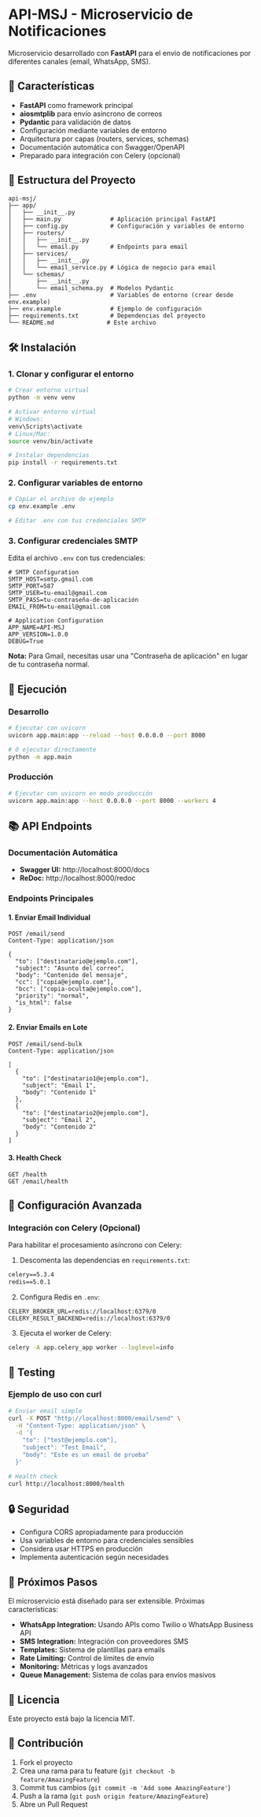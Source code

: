 # API-MSJ - Microservicio de Notificaciones

Microservicio desarrollado con **FastAPI** para el envío de notificaciones por diferentes canales (email, WhatsApp, SMS).

## 🚀 Características

- **FastAPI** como framework principal
- **aiosmtplib** para envío asíncrono de correos
- **Pydantic** para validación de datos
- Configuración mediante variables de entorno
- Arquitectura por capas (routers, services, schemas)
- Documentación automática con Swagger/OpenAPI
- Preparado para integración con Celery (opcional)

## 📁 Estructura del Proyecto

```
api-msj/
├── app/
│   ├── __init__.py
│   ├── main.py              # Aplicación principal FastAPI
│   ├── config.py            # Configuración y variables de entorno
│   ├── routers/
│   │   ├── __init__.py
│   │   └── email.py         # Endpoints para email
│   ├── services/
│   │   ├── __init__.py
│   │   └── email_service.py # Lógica de negocio para email
│   └── schemas/
│       ├── __init__.py
│       └── email_schema.py  # Modelos Pydantic
├── .env                     # Variables de entorno (crear desde env.example)
├── env.example              # Ejemplo de configuración
├── requirements.txt         # Dependencias del proyecto
└── README.md               # Este archivo
```

## 🛠️ Instalación

### 1. Clonar y configurar el entorno

```bash
# Crear entorno virtual
python -m venv venv

# Activar entorno virtual
# Windows:
venv\Scripts\activate
# Linux/Mac:
source venv/bin/activate

# Instalar dependencias
pip install -r requirements.txt
```

### 2. Configurar variables de entorno

```bash
# Copiar el archivo de ejemplo
cp env.example .env

# Editar .env con tus credenciales SMTP
```

### 3. Configurar credenciales SMTP

Edita el archivo `.env` con tus credenciales:

```env
# SMTP Configuration
SMTP_HOST=smtp.gmail.com
SMTP_PORT=587
SMTP_USER=tu-email@gmail.com
SMTP_PASS=tu-contraseña-de-aplicación
EMAIL_FROM=tu-email@gmail.com

# Application Configuration
APP_NAME=API-MSJ
APP_VERSION=1.0.0
DEBUG=True
```

**Nota:** Para Gmail, necesitas usar una "Contraseña de aplicación" en lugar de tu contraseña normal.

## 🚀 Ejecución

### Desarrollo

```bash
# Ejecutar con uvicorn
uvicorn app.main:app --reload --host 0.0.0.0 --port 8000

# O ejecutar directamente
python -m app.main
```

### Producción

```bash
# Ejecutar con uvicorn en modo producción
uvicorn app.main:app --host 0.0.0.0 --port 8000 --workers 4
```

## 📚 API Endpoints

### Documentación Automática

- **Swagger UI:** http://localhost:8000/docs
- **ReDoc:** http://localhost:8000/redoc

### Endpoints Principales

#### 1. Enviar Email Individual
```http
POST /email/send
Content-Type: application/json

{
  "to": ["destinatario@ejemplo.com"],
  "subject": "Asunto del correo",
  "body": "Contenido del mensaje",
  "cc": ["copia@ejemplo.com"],
  "bcc": ["copia-oculta@ejemplo.com"],
  "priority": "normal",
  "is_html": false
}
```

#### 2. Enviar Emails en Lote
```http
POST /email/send-bulk
Content-Type: application/json

[
  {
    "to": ["destinatario1@ejemplo.com"],
    "subject": "Email 1",
    "body": "Contenido 1"
  },
  {
    "to": ["destinatario2@ejemplo.com"],
    "subject": "Email 2", 
    "body": "Contenido 2"
  }
]
```

#### 3. Health Check
```http
GET /health
GET /email/health
```

## 🔧 Configuración Avanzada

### Integración con Celery (Opcional)

Para habilitar el procesamiento asíncrono con Celery:

1. Descomenta las dependencias en `requirements.txt`:
```txt
celery==5.3.4
redis==5.0.1
```

2. Configura Redis en `.env`:
```env
CELERY_BROKER_URL=redis://localhost:6379/0
CELERY_RESULT_BACKEND=redis://localhost:6379/0
```

3. Ejecuta el worker de Celery:
```bash
celery -A app.celery_app worker --loglevel=info
```

## 🧪 Testing

### Ejemplo de uso con curl

```bash
# Enviar email simple
curl -X POST "http://localhost:8000/email/send" \
  -H "Content-Type: application/json" \
  -d '{
    "to": ["test@ejemplo.com"],
    "subject": "Test Email",
    "body": "Este es un email de prueba"
  }'

# Health check
curl http://localhost:8000/health
```

## 🔒 Seguridad

- Configura CORS apropiadamente para producción
- Usa variables de entorno para credenciales sensibles
- Considera usar HTTPS en producción
- Implementa autenticación según necesidades

## 🚀 Próximos Pasos

El microservicio está diseñado para ser extensible. Próximas características:

- **WhatsApp Integration:** Usando APIs como Twilio o WhatsApp Business API
- **SMS Integration:** Integración con proveedores SMS
- **Templates:** Sistema de plantillas para emails
- **Rate Limiting:** Control de límites de envío
- **Monitoring:** Métricas y logs avanzados
- **Queue Management:** Sistema de colas para envíos masivos

## 📝 Licencia

Este proyecto está bajo la licencia MIT.

## 🤝 Contribución

1. Fork el proyecto
2. Crea una rama para tu feature (`git checkout -b feature/AmazingFeature`)
3. Commit tus cambios (`git commit -m 'Add some AmazingFeature'`)
4. Push a la rama (`git push origin feature/AmazingFeature`)
5. Abre un Pull Request 